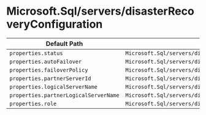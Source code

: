 # Microsoft.Sql/servers/disasterRecoveryConfiguration

| Default Path | Alias |
|---|---|
| `properties.status` | `Microsoft.Sql/servers/disasterRecoveryConfiguration/status` |
| `properties.autoFailover` | `Microsoft.Sql/servers/disasterRecoveryConfiguration/autoFailover` |
| `properties.failoverPolicy` | `Microsoft.Sql/servers/disasterRecoveryConfiguration/failoverPolicy` |
| `properties.partnerServerId` | `Microsoft.Sql/servers/disasterRecoveryConfiguration/partnerServerId` |
| `properties.logicalServerName` | `Microsoft.Sql/servers/disasterRecoveryConfiguration/logicalServerName` |
| `properties.partnerLogicalServerName` | `Microsoft.Sql/servers/disasterRecoveryConfiguration/partnerLogicalServerName` |
| `properties.role` | `Microsoft.Sql/servers/disasterRecoveryConfiguration/role` |

